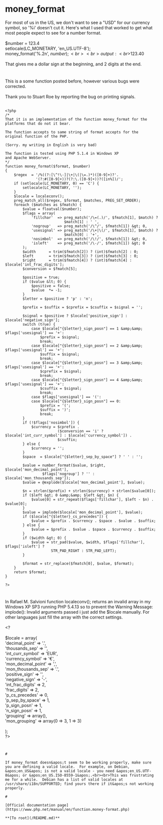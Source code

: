 # money_format



For most of us in the US, we don&apos;t want to see a "USD" for our currency symbol, so &apos;%i&apos; doesn&apos;t cut it.  Here&apos;s what I used that worked to get what most  people expect to see for a number format.<br><br>$number = 123.4<br>setlocale(LC_MONETARY, &apos;en_US.UTF-8&apos;);<br>money_format(&apos;%.2n&apos;, $number);<br><br>output:<br>$123.40<br><br>That gives me a dollar sign at the beginning, and 2 digits at the end.  

#

This is a some function posted before, however various bugs were corrected.<br><br>Thank you to Stuart Roe by reporting the bug on printing signals.<br><br>

```
<?php
/*
That it is an implementation of the function money_format for the
platforms that do not it bear.  

The function accepts to same string of format accepts for the
original function of the PHP.  

(Sorry. my writing in English is very bad)  

The function is tested using PHP 5.1.4 in Windows XP
and Apache WebServer.
*/
function money_format($format, $number)
{
    $regex  = '/%((?:[\^!\-]|\+|\(|\=.)*)([0-9]+)?'.
              '(?:#([0-9]+))?(?:\.([0-9]+))?([in%])/';
    if (setlocale(LC_MONETARY, 0) == 'C') {
        setlocale(LC_MONETARY, '');
    }
    $locale = localeconv();
    preg_match_all($regex, $format, $matches, PREG_SET_ORDER);
    foreach ($matches as $fmatch) {
        $value = floatval($number);
        $flags = array(
            'fillchar'  => preg_match('/\=(.)/', $fmatch[1], $match) ?
                           $match[1] : ' ',
            'nogroup'   => preg_match('/\^/', $fmatch[1]) &gt; 0,
            'usesignal' => preg_match('/\+|\(/', $fmatch[1], $match) ?
                           $match[0] : '+',
            'nosimbol'  => preg_match('/\!/', $fmatch[1]) &gt; 0,
            'isleft'    => preg_match('/\-/', $fmatch[1]) &gt; 0
        );
        $width      = trim($fmatch[2]) ? (int)$fmatch[2] : 0;
        $left       = trim($fmatch[3]) ? (int)$fmatch[3] : 0;
        $right      = trim($fmatch[4]) ? (int)$fmatch[4] : $locale['int_frac_digits'];
        $conversion = $fmatch[5];

        $positive = true;
        if ($value &lt; 0) {
            $positive = false;
            $value  *= -1;
        }
        $letter = $positive ? 'p' : 'n';

        $prefix = $suffix = $cprefix = $csuffix = $signal = '';

        $signal = $positive ? $locale['positive_sign'] : $locale['negative_sign'];
        switch (true) {
            case $locale["{$letter}_sign_posn"] == 1 &amp;&amp; $flags['usesignal'] == '+':
                $prefix = $signal;
                break;
            case $locale["{$letter}_sign_posn"] == 2 &amp;&amp; $flags['usesignal'] == '+':
                $suffix = $signal;
                break;
            case $locale["{$letter}_sign_posn"] == 3 &amp;&amp; $flags['usesignal'] == '+':
                $cprefix = $signal;
                break;
            case $locale["{$letter}_sign_posn"] == 4 &amp;&amp; $flags['usesignal'] == '+':
                $csuffix = $signal;
                break;
            case $flags['usesignal'] == '(':
            case $locale["{$letter}_sign_posn"] == 0:
                $prefix = '(';
                $suffix = ')';
                break;
        }
        if (!$flags['nosimbol']) {
            $currency = $cprefix .
                        ($conversion == 'i' ? $locale['int_curr_symbol'] : $locale['currency_symbol']) .
                        $csuffix;
        } else {
            $currency = '';
        }
        $space  = $locale["{$letter}_sep_by_space"] ? ' ' : '';

        $value = number_format($value, $right, $locale['mon_decimal_point'],
                 $flags['nogroup'] ? '' : $locale['mon_thousands_sep']);
        $value = @explode($locale['mon_decimal_point'], $value);

        $n = strlen($prefix) + strlen($currency) + strlen($value[0]);
        if ($left &gt; 0 &amp;&amp; $left &gt; $n) {
            $value[0] = str_repeat($flags['fillchar'], $left - $n) . $value[0];
        }
        $value = implode($locale['mon_decimal_point'], $value);
        if ($locale["{$letter}_cs_precedes"]) {
            $value = $prefix . $currency . $space . $value . $suffix;
        } else {
            $value = $prefix . $value . $space . $currency . $suffix;
        }
        if ($width &gt; 0) {
            $value = str_pad($value, $width, $flags['fillchar'], $flags['isleft'] ?
                     STR_PAD_RIGHT : STR_PAD_LEFT);
        }

        $format = str_replace($fmatch[0], $value, $format);
    }
    return $format;
}

?>
```
  

#

In Rafael M. Salvioni function localeconv(); returns an invalid array in my Windows XP SP3 running PHP 5.4.13 so to prevent the Warning Message: implode(): Invalid arguments passed i just add the $locale manually. For other languages just fill the array with the correct settings.<br><br>&lt;?<br><br>       $locale = array(<br>        &apos;decimal_point&apos;        =&gt; &apos;.&apos;,<br>        &apos;thousands_sep&apos;        =&gt; &apos;&apos;,<br>        &apos;int_curr_symbol&apos;    =&gt; &apos;EUR&apos;,<br>        &apos;currency_symbol&apos;    =&gt; &apos;&#x20AC;&apos;,<br>        &apos;mon_decimal_point&apos;    =&gt; &apos;,&apos;,<br>        &apos;mon_thousands_sep&apos;    =&gt; &apos;.&apos;,<br>        &apos;positive_sign&apos;        =&gt; &apos;&apos;,<br>        &apos;negative_sign&apos;     =&gt; &apos;-&apos;,<br>        &apos;int_frac_digits&apos;    =&gt; 2,<br>        &apos;frac_digits&apos;        =&gt; 2,<br>        &apos;p_cs_precedes&apos;        =&gt; 0,<br>        &apos;p_sep_by_space&apos;    =&gt; 1,<br>        &apos;p_sign_posn&apos;        =&gt; 1,<br>        &apos;n_sign_posn&apos;        =&gt; 1,<br>        &apos;grouping&apos;            =&gt; array(),<br>        &apos;mon_grouping&apos;        =&gt; array(0 =&gt; 3, 1 =&gt; 3)<br>        <br>    );<br>?>
```
  

#

If money_format doesn&apos;t seem to be working properly, make sure you are defining a valid locale.  For example, on Debian, &apos;en_US&apos; is not a valid locale - you need &apos;en_US.UTF-8&apos; or &apos;en_US.ISO-8559-1&apos;.<br><br>This was frustrating me for a while.  Debian has a list of valid locales at /usr/share/i18n/SUPPORTED; find yours there if it&apos;s not working properly.  

#

[Official documentation page](https://www.php.net/manual/en/function.money-format.php)

**[To root](/README.md)**
